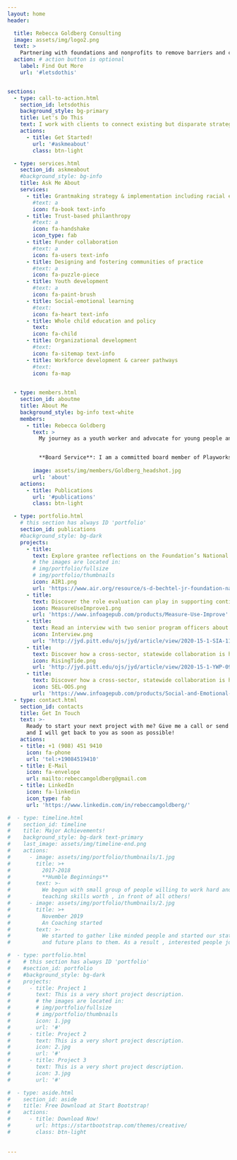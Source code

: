 ```yaml
---
layout: home
header:

  title: Rebecca Goldberg Consulting
  image: assets/img/logo2.png
  text: >
    Partnering with foundations and nonprofits to remove barriers and create equitable learning environments so that all young people thrive.
  action: # action button is optional
    label: Find Out More
    url: '#letsdothis'


sections:
  - type: call-to-action.html
    section_id: letsdothis
    background_style: bg-primary
    title: Let's Do This
    text: I work with clients to connect existing but disparate strategies, identify new opportunities, develop high impact partnerships, and advise on grantmaking and grantseeking approaches.
    actions:
      - title: Get Started!
        url: '#askmeabout'
        class: btn-light

  - type: services.html
    section_id: askmeabout
    #background_style: bg-info
    title: Ask Me About
    services:
      - title: Grantmaking strategy & implementation including racial equity grantmaking
        #text: a
        icon: fa-book text-info
      - title: Trust-based philanthropy
        #text: a
        icon: fa-handshake
        icon_type: fab
      - title: Funder collaboration
        #text: a
        icon: fa-users text-info
      - title: Designing and fostering communities of practice
        #text: a
        icon: fa-puzzle-piece
      - title: Youth development
        #text: a
        icon: fa-paint-brush
      - title: Social-emotional learning
        #text: 
        icon: fa-heart text-info
      - title: Whole child education and policy
        text: 
        icon: fa-child
      - title: Organizational development
        #text: 
        icon: fa-sitemap text-info
      - title: Workforce development & career pathways
        #text: 
        icon: fa-map
 

  - type: members.html
    section_id: aboutme
    title: About Me
    background_style: bg-info text-white
    members:
      - title: Rebecca Goldberg
        text: >
          My journey as a youth worker and advocate for young people and the youth development workforce is captured in this interview by Deborah Moroney and Jill Young of American Institutes for Research in the [Journal of Youth Development](http://jyd.pitt.edu/ojs/jyd/article/view/2020-15-1-SIA-11)


          **Board Service**: I am a committed board member of Playworks Northern California, Forum for Youth Investment, and MENTOR California.
        
        image: assets/img/members/Goldberg_headshot.jpg
        url: 'about'
    actions:
      - title: Publications
        url: '#publications'
        class: btn-light

  - type: portfolio.html
    # this section has always ID 'portfolio'
    section_id: publications
    #background_style: bg-dark
    projects:
      - title:
        text: Explore grantee reflections on the Foundation’s National Character Initiative.
        # the images are located in:
        # img/portfolio/fullsize
        # img/portfolio/thumbnails
        icon: AIR1.png
        url: 'https://www.air.org/resource/s-d-bechtel-jr-foundation-national-character-initiative-retrospective'
      - title: 
        text: Discover the role evaluation can play in supporting continuous improvement in out-of-school time programs.
        icon: MeasureUseImprove1.png
        url: 'https://www.infoagepub.com/products/Measure-Use-Improve'
      - title: 
        text: Read an interview with two senior program officers about the importance of supporting the youth development workforce
        icon: Interview.png
        url: 'http://jyd.pitt.edu/ojs/jyd/article/view/2020-15-1-SIA-11'
      - title: 
        text: Discover how a cross-sector, statewide collaboration is helping prepare youth-serving staff to promote social and emotional development.
        icon: RisingTide.png
        url: 'http://jyd.pitt.edu/ojs/jyd/article/view/2020-15-1-YWP-09'
      - title: 
        text: Discover how a cross-sector, statewide collaboration is helping prepare youth-serving staff to promote social and emotional development.
        icon: SEL-OOS.png
        url: 'https://www.infoagepub.com/products/Social-and-Emotional-Learning-in-Out-Of-School-Time'      
  - type: contact.html
    section_id: contacts
    title: Get In Touch
    text: >-
      Ready to start your next project with me? Give me a call or send me an email
      and I will get back to you as soon as possible!
    actions:
    - title: +1 (908) 451 9410
      icon: fa-phone
      url: 'tel:+19084519410'
    - title: E-Mail
      icon: fa-envelope
      url: mailto:rebeccamgoldberg@gmail.com
    - title: LinkedIn
      icon: fa-linkedin
      icon_type: fab
      url: 'https://www.linkedin.com/in/rebeccamgoldberg/'

#  - type: timeline.html
#    section_id: timeline
#    title: Major Achievements!
#    background_style: bg-dark text-primary
#    last_image: assets/img/timeline-end.png
#    actions:
#      - image: assets/img/portfolio/thumbnails/1.jpg
#        title: >+
#          2017-2018
#          **Humble Beginnings**
#        text: >-
#          We begun with small group of people willing to work hard and make our
#          teaching skills worth , in front of all others!
#      - image: assets/img/portfolio/thumbnails/2.jpg
#        title: >+
#          November 2019
#          An Coaching started
#        text: >-
#          We started to gather like minded people and started our stategies
#          and future plans to them. As a result , interested people joined us!

#  - type: portfolio.html
#    # this section has always ID 'portfolio'
#    #section_id: portfolio
#    #background_style: bg-dark
#    projects:
#      - title: Project 1
#        text: This is a very short project description.
#        # the images are located in:
#        # img/portfolio/fullsize
#        # img/portfolio/thumbnails
#        icon: 1.jpg
#        url: '#'
#      - title: Project 2
#        text: This is a very short project description.
#        icon: 2.jpg
#        url: '#'
#      - title: Project 3
#        text: This is a very short project description.
#        icon: 3.jpg
#        url: '#'

#  - type: aside.html
#    section_id: aside
#    title: Free Download at Start Bootstrap!
#    actions:
#      - title: Download Now!
#        url: https://startbootstrap.com/themes/creative/
#        class: btn-light
        
        
---
```

